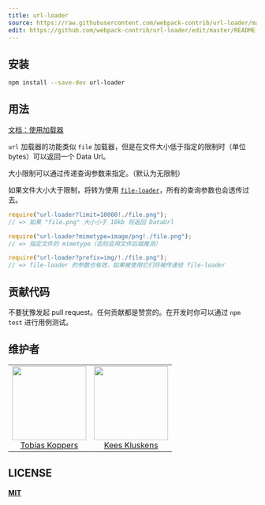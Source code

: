 ```yaml
---
title: url-loader
source: https://raw.githubusercontent.com/webpack-contrib/url-loader/master/README.md
edit: https://github.com/webpack-contrib/url-loader/edit/master/README.md
---
```

## 安装

```bash
npm install --save-dev url-loader
```

## 用法

[文档：使用加载器](http://webpack.github.io/docs/using-loaders.html)

`url` 加载器的功能类似 `file` 加载器，但是在文件大小低于指定的限制时（单位 bytes）可以返回一个 Data Url。

大小限制可以通过传递查询参数来指定。（默认为无限制）

如果文件大小大于限制，将转为使用 [`file-loader`](https://github.com/webpack/file-loader)，所有的查询参数也会透传过去。

``` javascript
require("url-loader?limit=10000!./file.png");
// => 如果 "file.png" 大小小于 10kb 将返回 DataUrl

require("url-loader?mimetype=image/png!./file.png");
// => 指定文件的 mimetype（否则会用文件后缀推测）

require("url-loader?prefix=img/!./file.png");
// => file-loader 的参数也有效，如果被使用它们将被传递给 file-loader
```

## 贡献代码

不要犹豫发起 pull request。任何贡献都是赞赏的。在开发时你可以通过 `npm test` 进行用例测试。

## 维护者

<table>
  <tbody>
    <tr>
      <td align="center">
        <img width="150 height="150"
        src="https://avatars.githubusercontent.com/sokra?v=3">
        <br />
        <a href="https://github.com/">Tobias Koppers</a>
      </td>
      <td align="center">
        <img width="150 height="150"
        src="https://avatars.githubusercontent.com/SpaceK33z?v=3">
        <br />
        <a href="https://github.com/">Kees Kluskens</a>
      </td>
    <tr>
  <tbody>
</table>


## LICENSE

#### [MIT](./LICENSE)

[npm]: https://img.shields.io/npm/v/url-loader.svg
[npm-url]: https://npmjs.com/package/url-loader

[node]: https://img.shields.io/node/v/url-loader.svg
[node-url]: https://nodejs.org

[deps]: https://david-dm.org/webpack/url-loader.svg
[deps-url]: https://david-dm.org/webpack/url-loader

[tests]: http://img.shields.io/travis/webpack/url-loader.svg
[tests-url]: https://travis-ci.org/webpack/url-loader

[cover]: https://coveralls.io/repos/github/webpack/url-loader/badge.svg
[cover-url]: https://coveralls.io/github/webpack/url-loader

[chat]: https://badges.gitter.im/webpack/webpack.svg
[chat-url]: https://gitter.im/webpack/webpack
